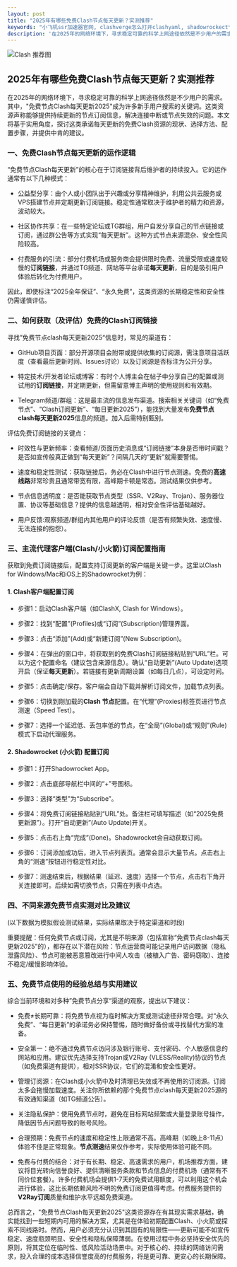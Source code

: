 ```yaml
---
layout: post
title: "2025年有哪些免费Clash节点每天更新？实测推荐"
keywords: "小飞机ssr加速器官网, clashverge怎么打开clashyaml, shadowrockect节点获取, Clash链接显示没有配置文件是怎么回事, clash干什么用的"
description: '在2025年的网络环境下，寻求稳定可靠的科学上网途径依然是不少用户的需求。其中，"免费节点Clash每天更新2025"成为许多新手用户搜索的关键词。这类资源声称能够提供持续更新的节点订阅信息，解决连接中断或节点失效的问题。本文将基于实用角度，探讨这类承诺每天更新的免费Clash资源的现状、选择方法、配置步骤，并提供中肯的建议。'
---
```



![Clash 推荐图](https://clashjd.github.io/assets/img/稳定订阅机场推荐.png)

## 2025年有哪些免费Clash节点每天更新？实测推荐

在2025年的网络环境下，寻求稳定可靠的科学上网途径依然是不少用户的需求。其中，"免费节点Clash每天更新2025"成为许多新手用户搜索的关键词。这类资源声称能够提供持续更新的节点订阅信息，解决连接中断或节点失效的问题。本文将基于实用角度，探讨这类承诺每天更新的免费Clash资源的现状、选择方法、配置步骤，并提供中肯的建议。

### 一、免费Clash节点每天更新的运作逻辑

“免费节点Clash每天更新”的核心在于订阅链接背后维护者的持续投入。它的运作通常有以下几种模式：

- 公益型分享：由个人或小团队出于兴趣或分享精神维护，利用公共云服务或VPS搭建节点并定期更新订阅链接。稳定性通常取决于维护者的精力和资源，波动较大。

- 社区协作共享：在一些特定论坛或TG群组，用户自发分享自己的节点链接或订阅，通过群公告等方式实现“每天更新”。这种方式节点来源混杂、安全性风险较高。

- 付费服务的引流：部分付费机场或服务商会提供限时免费、流量受限或速度较慢的**订阅链接**，并通过TG频道、网站等平台承诺**每天更新**，目的是吸引用户体验后转化为付费用户。

因此，即使标注“2025全年保证”、“永久免费”，这类资源的长期稳定性和安全性仍需谨慎评估。

### 二、如何获取（及评估）免费的Clash订阅链接

寻找”免费节点clash每天更新2025“信息时，常见的渠道有：

- GitHub项目页面：部分开源项目会附带或提供收集的订阅源，需注意项目活跃度（查看最后更新时间、Issues讨论）以及订阅源是否标注为公开分享。

- 特定技术/开发者论坛或博客：有时个人博主会在帖子中分享自己的配置或测试用的**订阅链接**，并定期更新，但需留意博主声明的使用规则和有效期。

- Telegram频道/群组：这是最主流的信息发布渠道。搜索相关关键词（如“免费节点”、“Clash订阅更新”、“每日更新2025”），能找到大量发布**免费节点clash每天更新2025**信息的频道。加入后需特别甄别。

评估免费订阅链接的关键点：

- 时效性与更新频率：查看频道/页面历史消息或“订阅链接”本身是否带时间戳？是否如宣传般真正做到“每天更新”？间隔几天的“更新”就需要警惕。

- 速度和稳定性测试：获取链接后，务必在Clash中进行节点测速。免费的**高速线路**非常珍贵且通常带宽有限，高峰期卡顿是常态。测试结果仅供参考。

- 节点信息透明度：是否能获取节点类型（SSR、V2Ray、Trojan）、服务器位置、协议等基础信息？提供的信息越透明，相对安全性评估基础越好。

- 用户反馈:观察频道/群组内其他用户的评论反馈（是否有频繁失效、速度慢、无法连接的抱怨）。

### 三、主流代理客户端(Clash/小火箭)订阅配置指南

获取到免费订阅链接后，配置支持订阅更新的客户端是关键一步。这里以Clash for Windows/Mac和iOS上的Shadowrocket为例：

#### 1. Clash客户端配置订阅

- 步骤1：启动Clash客户端（如ClashX, Clash for Windows）。

- 步骤2：找到“配置”(Profiles)或“订阅”(Subscription)管理界面。

- 步骤3：点击“添加”(Add)或“新建订阅”(New Subscription)。

- 步骤4：在弹出的窗口中，将获取到的免费Clash订阅链接粘贴到“URL”栏。可以为这个配置命名（建议包含来源信息）。确认“自动更新”(Auto Update)选项开启（保证**每天更新**）。若链接有更新周期设置（如每日几点），可设定时间。

- 步骤5：点击确定/保存。客户端会自动下载并解析订阅文件，加载节点列表。

- 步骤6：切换到刚加载的**Clash 节点**配置。在“代理”(Proxies)标签页进行节点测速（Speed Test）。

- 步骤7：选择一个延迟低、丢包率低的节点，在“全局”(Global)或“规则”(Rule)模式下启动代理服务。

#### 2. Shadowrocket (小火箭) 配置订阅

- 步骤1：打开Shadowrocket App。

- 步骤2：点击底部导航栏中间的“+”号图标。

- 步骤3：选择“类型”为“Subscribe”。

- 步骤4：将免费订阅链接粘贴到“URL”处。备注栏可填写描述（如“2025免费更新源”）。打开“自动更新”(Auto Update)开关。

- 步骤5：点击右上角“完成”(Done)。Shadowrocket会自动获取订阅。

- 步骤6：订阅添加成功后，进入节点列表页。通常会显示大量节点。点击右上角的“测速”按钮进行稳定性对比。

- 步骤7：测速结束后，根据结果（延迟、速度）选择一个节点，点击右下角开关连接即可。后续如需切换节点，只需在列表中点选。

### 四、不同来源免费节点实测对比及建议

(以下数据为模拟假设测试结果，实际结果取决于特定渠道和时段)

重要提醒：任何免费节点或订阅，尤其是不明来源（包括宣称“免费节点clash每天更新2025”的），都存在以下潜在风险：节点运营商可能记录用户访问数据（隐私泄露风险）、节点可能被恶意篡改进行中间人攻击（被植入广告、密码窃取）、连接不稳定/缓慢影响体验。

### 五、免费节点使用的经验总结与实用建议

综合当前环境和对多种”免费节点分享“渠道的观察，提出以下建议：

- 免费≠长期可靠：将免费节点视为临时解决方案或测试途径非常合理。对“永久免费”、“每日更新”的承诺务必保持警惕，随时做好备份或寻找替代方案的准备。

- 安全第一：绝不通过免费节点访问涉及银行账号、支付密码、个人敏感信息的网站和应用。建议优先选择支持Trojan或V2Ray (VLESS/Reality)协议的节点（如免费渠道有提供），相对SSR协议，它们的混淆和安全性更好。

- 管理订阅源：在Clash或小火箭中及时清理已失效或不再使用的订阅源。订阅太多会拖慢加载速度。关注你所依赖的那个免费节点clash每天更新2025源的有效通知渠道（如TG频道公告）。

- 关注隐私保护：使用免费节点时，避免在目标网站频繁或大量登录账号操作，降低因节点问题导致的账号风险。

- 合理预期：免费节点的速度和稳定性上限通常不高。高峰期（如晚上8-11点）体验不佳是正常现象。**节点测速**结果仅作参考，实际使用体验可能不同。

- 免费与付费的结合：对于有长期、稳定、高速需求的用户，机场推荐方面，建议将目光转向信誉良好、提供清晰服务条款和节点信息的付费机场（通常有不同价位套餐）。许多付费机场会提供1-7天的免费试用额度，可以利用这个机会进行体验，这比长期依赖风险不明的免费订阅更值得考虑。付费服务提供的**V2Ray订阅**质量和维护水平远超免费渠道。

总而言之，"免费节点Clash每天更新2025"这类资源存在有其现实需求基础，确实能找到一些短期内可用的解决方案，尤其是在体验初期配置Clash、小火箭或探索不同线路时。然而，用户必须充分认识到其固有的局限性——更新可能不如宣传稳定、速度瓶颈明显、安全性和隐私保障薄弱。在使用过程中务必坚持安全优先的原则，将其定位在临时性、低风险活动场景中。对于核心的、持续的网络访问需求，投入合理的成本选择信誉度高的付费服务，将是更可靠、更安心的长期保障。
